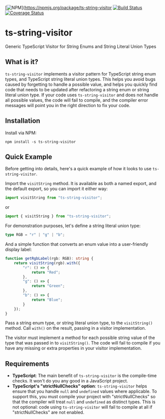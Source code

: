 [![NPM](https://nodei.co/npm/ts-string-visitor.png)](https://npmjs.org/package/ts-string-visitor
[![Build Status](https://travis-ci.org/UselessPickles/ts-string-visitor.svg?branch=master)](https://travis-ci.org/UselessPickles/ts-string-visitor)
[![Coverage Status](https://coveralls.io/repos/github/UselessPickles/ts-string-visitor/badge.svg?branch=master)](https://coveralls.io/github/UselessPickles/ts-string-visitor?branch=master)

# ts-string-visitor
Generic TypeScript Visitor for String Enums and String Literal Union Types

## What is it?
`ts-string-visitor` implements a visitor pattern for TypeScript string enum types, and TypeScript string literal union types. This helps you avoid bugs caused by forgetting to handle a possible value, and helps you quickly find code that needs to be updated after refactoring a string enum or string literal union type. If your code uses `ts-string-visitor` and does not handle all possible values, the code will fail to compile, and the compiler error messages will point you in the right direction to fix your code.

## Installation
Install via NPM:
```
npm install -s ts-string-visitor
```

## Quick Example
Before getting into details, here's a quick example of how it looks to use `ts-string-visitor`.

Import the `visitString` method. It is available as both a named export, and the default export, so you can import it either way:
```ts
import visitString from "ts-string-visitor";
```
or
```ts
import { visitString } from "ts-string-visitor";
```

For demonstration purposes, let's define a string literal union type:
```ts
type RGB = "r" | "g" | "b";
```

And a simple function that converts an enum value into a user-friendly display label:
```ts
function getRgbLabel(rgb: RGB): string {
    return visitString(rgb).with({
        "r": () => {
            return "Red";
        },
        "g": () => {
            return "Green";
        },
        "b": () => {
            return "Blue";
        }
    });
}
```

Pass a string enum type, or string literal union type, to the `visitString()` method. Call `with()` on the result, passing in a visitor implementation.

The visitor must implement a method for each possible string value of the type that was passed in to `visitString()`. The code will fail to compile if you have any missing or extra properties in your visitor implementation.

## Requirements
* **TypeScript**: The main benefit of `ts-string-visitor` is the compile-time checks. It won't do you any good in a JavaScript project.
* **TypeScript's "strictNullChecks" option**: `ts-string-visitor` helps ensure that you handle `null` and `undefined` values where applicable. To support this, you must compile your project with "strictNullChecks" so that the compiler will treat `null` and `undefined` as distinct types. This is not optional: code using `ts-string-visitor` will fail to compile at all if "strictNullChecks" are not enabled.

